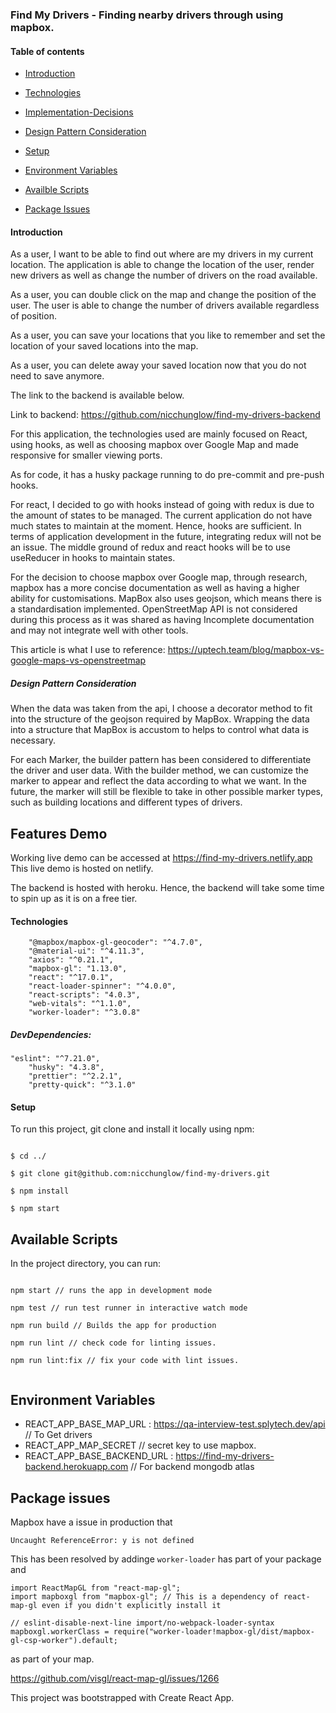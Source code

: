 ### Find My Drivers - Finding nearby drivers through using mapbox.

#### Table of contents

- [Introduction](#Introduction)

- [Technologies](#Technologies)

- [Implementation-Decisions](#Implementation-Decisions)

- [Design Pattern Consideration](#Design-Pattern-Consideration)

- [Setup](#Setup)

- [Environment Variables](#Environment-Variables)

- [Availble Scripts](#Available-Scripts)

- [Package Issues](#Package-issues)

#### Introduction

As a user, I want to be able to find out where are my drivers in my current location. The application is able to change the location of the user, render new drivers as well as change the number of drivers on the road available.

As a user, you can double click on the map and change the position of the user. The user is able to change the number of drivers available regardless of position.

As a user, you can save your locations that you like to remember and set the location of your saved locations into the map.

As a user, you can delete away your saved location now that you do not need to save anymore.

The link to the backend is available below.

Link to backend: https://github.com/nicchunglow/find-my-drivers-backend

For this application, the technologies used are mainly focused on React, using hooks, as well as choosing mapbox over Google Map and made responsive for smaller viewing ports.

As for code, it has a husky package running to do pre-commit and pre-push hooks.

For react, I decided to go with hooks instead of going with redux is due to the amount of states to be managed. The current application do not have much states to maintain at the moment. Hence, hooks are sufficient. In terms of application development in the future, integrating redux will not be an issue. The middle ground of redux and react hooks will be to use useReducer in hooks to maintain states.

For the decision to choose mapbox over Google map, through research, mapbox has a more concise documentation as well as having a higher ability for customisations.
MapBox also uses geojson, which means there is a standardisation implemented.
OpenStreetMap API is not considered during this process as it was shared as having Incomplete documentation and may not integrate well with other tools.

This article is what I use to reference: https://uptech.team/blog/mapbox-vs-google-maps-vs-openstreetmap

##### Design Pattern Consideration

When the data was taken from the api, I choose a decorator method to fit into the structure of the geojson required by MapBox. Wrapping the data into a structure that MapBox is accustom to helps to control what data is necessary.

For each Marker, the builder pattern has been considered to differentiate the driver and user data. With the builder method, we can customize the marker to appear and reflect the data according to what we want. In the future, the marker will still be flexible to take in other possible marker types, such as building locations and different types of drivers.

## Features Demo

Working live demo can be accessed at https://find-my-drivers.netlify.app
This live demo is hosted on netlify.

The backend is hosted with heroku. Hence, the backend will take some time to spin up as it is on a free tier. 

#### Technologies

    	"@mapbox/mapbox-gl-geocoder": "^4.7.0",
    	"@material-ui": "^4.11.3",
    	"axios": "^0.21.1",
    	"mapbox-gl": "1.13.0",
    	"react": "^17.0.1",
    	"react-loader-spinner": "^4.0.0",
    	"react-scripts": "4.0.3",
    	"web-vitals": "^1.1.0",
    	"worker-loader": "^3.0.8"

##### DevDependencies:

    "eslint": "^7.21.0",
    	"husky": "4.3.8",
    	"prettier": "^2.2.1",
    	"pretty-quick": "^3.1.0"

#### Setup

To run this project, git clone and install it locally using npm:

```

$ cd ../

$ git clone git@github.com:nicchunglow/find-my-drivers.git

$ npm install

$ npm start

```

## Available Scripts

In the project directory, you can run:

```

npm start // runs the app in development mode

npm test // run test runner in interactive watch mode

npm run build // Builds the app for production

npm run lint // check code for linting issues.

npm run lint:fix // fix your code with lint issues.


```

## Environment Variables

- REACT_APP_BASE_MAP_URL : https://qa-interview-test.splytech.dev/api // To Get drivers
- REACT_APP_MAP_SECRET // secret key to use mapbox.
- REACT_APP_BASE_BACKEND_URL : https://find-my-drivers-backend.herokuapp.com // For backend mongodb atlas

## Package issues

Mapbox have a issue in production that

```
Uncaught ReferenceError: y is not defined
```

This has been resolved by addinge `worker-loader` has part of your package and

```
import ReactMapGL from "react-map-gl";
import mapboxgl from "mapbox-gl"; // This is a dependency of react-map-gl even if you didn't explicitly install it

// eslint-disable-next-line import/no-webpack-loader-syntax
mapboxgl.workerClass = require("worker-loader!mapbox-gl/dist/mapbox-gl-csp-worker").default;
```

as part of your map.

https://github.com/visgl/react-map-gl/issues/1266

This project was bootstrapped with Create React App.
